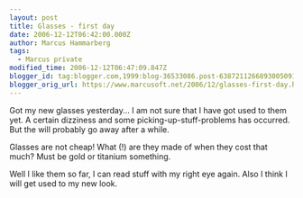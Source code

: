 ```yaml
---
layout: post
title: Glasses - first day
date: 2006-12-12T06:42:00.000Z
author: Marcus Hammarberg
tags:
  - Marcus private
modified_time: 2006-12-12T06:47:09.847Z
blogger_id: tag:blogger.com,1999:blog-36533086.post-6387211266893005091
blogger_orig_url: https://www.marcusoft.net/2006/12/glasses-first-day.html
---
```


Got my new glasses yesterday... I am not sure that I have got used to them yet. A certain dizziness and some picking-up-stuff-problems has occurred. But the will probably go away after a while.

Glasses are not cheap! What (!) are they made of when they cost that much? Must be gold or titanium something.

Well I like them so far, I can read stuff with my right eye again. Also I think I will get used to my new look.
